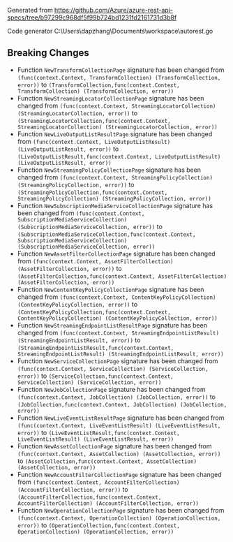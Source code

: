 
Generated from https://github.com/Azure/azure-rest-api-specs/tree/b97299c968df5f99b724bd1231fd2161731d3b8f

Code generator C:\Users\dapzhang\Documents\workspace\autorest.go

## Breaking Changes

- Function `NewTransformCollectionPage` signature has been changed from `(func(context.Context, TransformCollection) (TransformCollection, error))` to `(TransformCollection,func(context.Context, TransformCollection) (TransformCollection, error))`
- Function `NewStreamingLocatorCollectionPage` signature has been changed from `(func(context.Context, StreamingLocatorCollection) (StreamingLocatorCollection, error))` to `(StreamingLocatorCollection,func(context.Context, StreamingLocatorCollection) (StreamingLocatorCollection, error))`
- Function `NewLiveOutputListResultPage` signature has been changed from `(func(context.Context, LiveOutputListResult) (LiveOutputListResult, error))` to `(LiveOutputListResult,func(context.Context, LiveOutputListResult) (LiveOutputListResult, error))`
- Function `NewStreamingPolicyCollectionPage` signature has been changed from `(func(context.Context, StreamingPolicyCollection) (StreamingPolicyCollection, error))` to `(StreamingPolicyCollection,func(context.Context, StreamingPolicyCollection) (StreamingPolicyCollection, error))`
- Function `NewSubscriptionMediaServiceCollectionPage` signature has been changed from `(func(context.Context, SubscriptionMediaServiceCollection) (SubscriptionMediaServiceCollection, error))` to `(SubscriptionMediaServiceCollection,func(context.Context, SubscriptionMediaServiceCollection) (SubscriptionMediaServiceCollection, error))`
- Function `NewAssetFilterCollectionPage` signature has been changed from `(func(context.Context, AssetFilterCollection) (AssetFilterCollection, error))` to `(AssetFilterCollection,func(context.Context, AssetFilterCollection) (AssetFilterCollection, error))`
- Function `NewContentKeyPolicyCollectionPage` signature has been changed from `(func(context.Context, ContentKeyPolicyCollection) (ContentKeyPolicyCollection, error))` to `(ContentKeyPolicyCollection,func(context.Context, ContentKeyPolicyCollection) (ContentKeyPolicyCollection, error))`
- Function `NewStreamingEndpointListResultPage` signature has been changed from `(func(context.Context, StreamingEndpointListResult) (StreamingEndpointListResult, error))` to `(StreamingEndpointListResult,func(context.Context, StreamingEndpointListResult) (StreamingEndpointListResult, error))`
- Function `NewServiceCollectionPage` signature has been changed from `(func(context.Context, ServiceCollection) (ServiceCollection, error))` to `(ServiceCollection,func(context.Context, ServiceCollection) (ServiceCollection, error))`
- Function `NewJobCollectionPage` signature has been changed from `(func(context.Context, JobCollection) (JobCollection, error))` to `(JobCollection,func(context.Context, JobCollection) (JobCollection, error))`
- Function `NewLiveEventListResultPage` signature has been changed from `(func(context.Context, LiveEventListResult) (LiveEventListResult, error))` to `(LiveEventListResult,func(context.Context, LiveEventListResult) (LiveEventListResult, error))`
- Function `NewAssetCollectionPage` signature has been changed from `(func(context.Context, AssetCollection) (AssetCollection, error))` to `(AssetCollection,func(context.Context, AssetCollection) (AssetCollection, error))`
- Function `NewAccountFilterCollectionPage` signature has been changed from `(func(context.Context, AccountFilterCollection) (AccountFilterCollection, error))` to `(AccountFilterCollection,func(context.Context, AccountFilterCollection) (AccountFilterCollection, error))`
- Function `NewOperationCollectionPage` signature has been changed from `(func(context.Context, OperationCollection) (OperationCollection, error))` to `(OperationCollection,func(context.Context, OperationCollection) (OperationCollection, error))`

